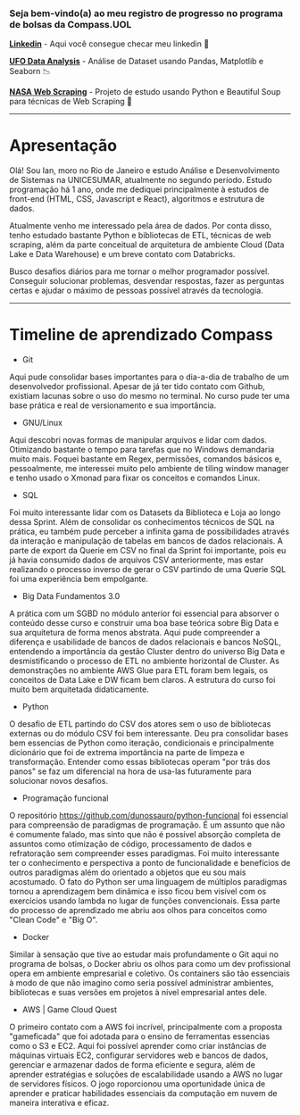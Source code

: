 

### Seja bem-vindo(a) ao meu registro de progresso no programa de bolsas da Compass.UOL

__[Linkedin](https://www.linkedin.com/in/ian-sobral-0b54701a9/)__ - Aqui você consegue checar meu linkedin :bookmark_tabs:

__[UFO Data Analysis](https://github.com/ianpt0/ufo-shapes-analysis/)__ - Análise de Dataset usando Pandas, Matplotlib e Seaborn :chart_with_downwards_trend:

__[NASA Web Scraping](https://github.com/ianpt0/web-scraping-nasa/)__ - Projeto de estudo usando Python e Beautiful Soup para técnicas de Web Scraping :snake:

---

# Apresentação 

Olá! Sou Ian, moro no Rio de Janeiro e estudo Análise e Desenvolvimento de Sistemas na UNICESUMAR, atualmente no segundo período.
Estudo programação há 1 ano, onde me dediquei principalmente à estudos de front-end (HTML, CSS, Javascript e React), algoritmos e estrutura de dados. 

Atualmente venho me interessado pela área de dados. Por conta disso, tenho estudado bastante Python e bibliotecas de ETL, técnicas de web scraping, além da parte conceitual de arquitetura de ambiente Cloud (Data Lake e Data Warehouse) e um breve contato com Databricks.

Busco desafios diários para me tornar o melhor programador possível. Conseguir solucionar problemas, desvendar respostas, fazer as perguntas certas e ajudar o máximo de pessoas possível através da tecnologia.

---

# Timeline de aprendizado Compass

- Git

Aqui pude consolidar bases importantes para o dia-a-dia de trabalho de um desenvolvedor profissional. Apesar de já ter tido contato com Github, existiam lacunas sobre o uso do mesmo no terminal. No curso pude ter uma base prática e real de versionamento e sua importância.

- GNU/Linux

Aqui descobri novas formas de manipular arquivos e lidar com dados. Otimizando bastante o tempo para tarefas que no Windows demandaria muito mais.
Foquei bastante em Regex, permissões, comandos básicos e, pessoalmente, me interessei muito pelo ambiente de tiling window manager e tenho usado o Xmonad para fixar os conceitos e comandos Linux. 

- SQL

Foi muito interessante lidar com os Datasets da Biblioteca e Loja ao longo dessa Sprint. Além de consolidar os conhecimentos técnicos de SQL na prática, eu também pude perceber a infinita gama de possibilidades através da interação e manipulação de tabelas em bancos de dados relacionais.
A parte de export da Querie em CSV no final da Sprint foi importante, pois eu já havia consumido dados de arquivos CSV anteriormente, mas estar realizando o processo inverso de gerar o CSV partindo de uma Querie SQL foi uma experiência bem empolgante.

- Big Data Fundamentos 3.0

A prática com um SGBD no módulo anterior foi essencial para absorver o conteúdo desse curso e construir uma boa base teórica sobre Big Data e sua arquitetura de forma menos abstrata.
Aqui pude compreender a diferença e usabilidade de bancos de dados relacionais e bancos NoSQL, entendendo a importância da gestão Cluster dentro do universo Big Data e desmistificando o processo de ETL no ambiente horizontal de Cluster. 
As demonstrações no ambiente AWS Glue para ETL foram bem legais, os conceitos de Data Lake e DW ficam bem claros. A estrutura do curso foi muito bem arquitetada didaticamente.

- Python 

O desafio de ETL partindo do CSV dos atores sem o uso de bibliotecas externas ou do módulo CSV foi bem interessante. Deu pra consolidar bases bem essencias de Python como iteração, condicionais e principalmente dicionário que foi de extrema importância na parte de limpeza e transformação. Entender como essas bibliotecas operam "por trás dos panos" se faz um diferencial na hora de usa-las futuramente para solucionar novos desafios.

- Programação funcional

O repositório https://github.com/dunossauro/python-funcional foi essencial para compreensão de paradigmas de programação. É um assunto que não é comumente falado, mas sinto que não é possível absorção completa de assuntos como otimização de código, processamento de dados e refratoração sem compreender esses paradigmas.
Foi muito interessante ter o conhecimento e perspectiva a ponto de funcionalidade e benefícios de outros paradigmas além do orientado a objetos que eu sou mais acostumado.
O fato do Python ser uma linguagem de múltiplos paradigmas tornou a aprendizagem bem dinâmica e isso ficou bem visível com os exercícios usando lambda no lugar de funções convencionais.
Essa parte do processo de aprendizado me abriu aos olhos para conceitos como "Clean Code" e "Big O".

- Docker

Similar à sensação que tive ao estudar mais profundamente o Git aqui no programa de bolsas, o Docker abriu os olhos para como um dev profissional opera em ambiente empresarial e coletivo.
Os containers são tão essenciais à modo de que não imagino como seria possível administrar ambientes, bibliotecas e suas versões em projetos à nível empresarial antes dele. 

- AWS | Game Cloud Quest 

O primeiro contato com a AWS foi incrível, principalmente com a proposta "gameficada" que foi adotada para o ensino de ferramentas essencias como o S3 e EC2.
Aqui foi possível aprender como criar instâncias de máquinas virtuais EC2, configurar servidores web e bancos de dados, gerenciar e armazenar dados de forma eficiente e segura, além de aprender estratégias e soluções de escalabilidade usando a AWS no lugar de servidores físicos.
O jogo roporcionou uma oportunidade única de aprender e praticar habilidades essenciais da computação em nuvem de maneira interativa e eficaz.